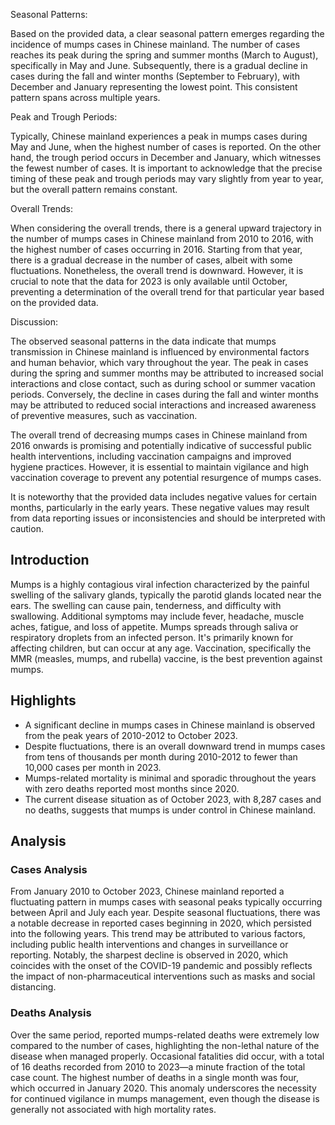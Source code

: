 Seasonal Patterns:

Based on the provided data, a clear seasonal pattern emerges regarding the incidence of mumps cases in Chinese mainland. The number of cases reaches its peak during the spring and summer months (March to August), specifically in May and June. Subsequently, there is a gradual decline in cases during the fall and winter months (September to February), with December and January representing the lowest point. This consistent pattern spans across multiple years.

Peak and Trough Periods:

Typically, Chinese mainland experiences a peak in mumps cases during May and June, when the highest number of cases is reported. On the other hand, the trough period occurs in December and January, which witnesses the fewest number of cases. It is important to acknowledge that the precise timing of these peak and trough periods may vary slightly from year to year, but the overall pattern remains constant.

Overall Trends:

When considering the overall trends, there is a general upward trajectory in the number of mumps cases in Chinese mainland from 2010 to 2016, with the highest number of cases occurring in 2016. Starting from that year, there is a gradual decrease in the number of cases, albeit with some fluctuations. Nonetheless, the overall trend is downward. However, it is crucial to note that the data for 2023 is only available until October, preventing a determination of the overall trend for that particular year based on the provided data.

Discussion:

The observed seasonal patterns in the data indicate that mumps transmission in Chinese mainland is influenced by environmental factors and human behavior, which vary throughout the year. The peak in cases during the spring and summer months may be attributed to increased social interactions and close contact, such as during school or summer vacation periods. Conversely, the decline in cases during the fall and winter months may be attributed to reduced social interactions and increased awareness of preventive measures, such as vaccination.

The overall trend of decreasing mumps cases in Chinese mainland from 2016 onwards is promising and potentially indicative of successful public health interventions, including vaccination campaigns and improved hygiene practices. However, it is essential to maintain vigilance and high vaccination coverage to prevent any potential resurgence of mumps cases.

It is noteworthy that the provided data includes negative values for certain months, particularly in the early years. These negative values may result from data reporting issues or inconsistencies and should be interpreted with caution.

## Introduction

Mumps is a highly contagious viral infection characterized by the painful swelling of the salivary glands, typically the parotid glands located near the ears. The swelling can cause pain, tenderness, and difficulty with swallowing. Additional symptoms may include fever, headache, muscle aches, fatigue, and loss of appetite. Mumps spreads through saliva or respiratory droplets from an infected person. It's primarily known for affecting children, but can occur at any age. Vaccination, specifically the MMR (measles, mumps, and rubella) vaccine, is the best prevention against mumps.

## Highlights

- A significant decline in mumps cases in Chinese mainland is observed from the peak years of 2010-2012 to October 2023. <br/>
- Despite fluctuations, there is an overall downward trend in mumps cases from tens of thousands per month during 2010-2012 to fewer than 10,000 cases per month in 2023. <br/>
- Mumps-related mortality is minimal and sporadic throughout the years with zero deaths reported most months since 2020. <br/>
- The current disease situation as of October 2023, with 8,287 cases and no deaths, suggests that mumps is under control in Chinese mainland. <br/>

## Analysis

### Cases Analysis

From January 2010 to October 2023, Chinese mainland reported a fluctuating pattern in mumps cases with seasonal peaks typically occurring between April and July each year. Despite seasonal fluctuations, there was a notable decrease in reported cases beginning in 2020, which persisted into the following years. This trend may be attributed to various factors, including public health interventions and changes in surveillance or reporting. Notably, the sharpest decline is observed in 2020, which coincides with the onset of the COVID-19 pandemic and possibly reflects the impact of non-pharmaceutical interventions such as masks and social distancing.

### Deaths Analysis

Over the same period, reported mumps-related deaths were extremely low compared to the number of cases, highlighting the non-lethal nature of the disease when managed properly. Occasional fatalities did occur, with a total of 16 deaths recorded from 2010 to 2023—a minute fraction of the total case count. The highest number of deaths in a single month was four, which occurred in January 2020. This anomaly underscores the necessity for continued vigilance in mumps management, even though the disease is generally not associated with high mortality rates.
